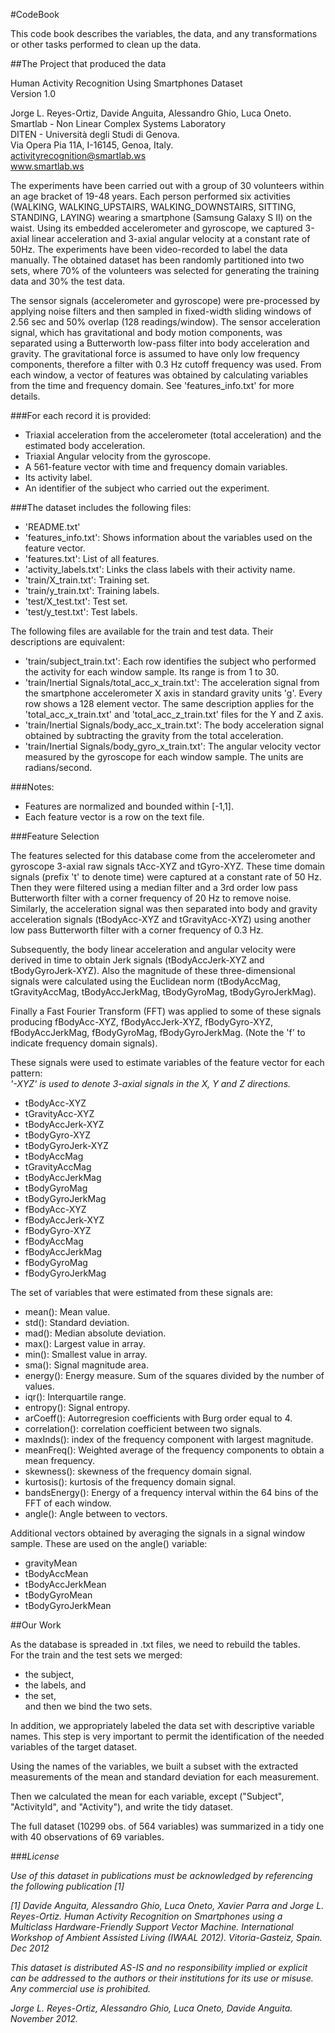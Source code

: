#CodeBook

This code book describes the variables, the data, and any transformations or other tasks performed to clean up the data.


##The Project that produced the data

Human Activity Recognition Using Smartphones Dataset  
Version 1.0  

Jorge L. Reyes-Ortiz, Davide Anguita, Alessandro Ghio, Luca Oneto.  
Smartlab - Non Linear Complex Systems Laboratory  
DITEN - Università degli Studi di Genova.  
Via Opera Pia 11A, I-16145, Genoa, Italy.  
activityrecognition@smartlab.ws  
www.smartlab.ws  


The experiments have been carried out with a group of 30 volunteers within an age bracket of 19-48 years. Each person performed six activities (WALKING, WALKING_UPSTAIRS, WALKING_DOWNSTAIRS, SITTING, STANDING, LAYING) wearing a smartphone (Samsung Galaxy S II) on the waist. Using its embedded accelerometer and gyroscope, we captured 3-axial linear acceleration and 3-axial angular velocity at a constant rate of 50Hz. The experiments have been video-recorded to label the data manually. The obtained dataset has been randomly partitioned into two sets, where 70% of the volunteers was selected for generating the training data and 30% the test data.  

The sensor signals (accelerometer and gyroscope) were pre-processed by applying noise filters and then sampled in fixed-width sliding windows of 2.56 sec and 50% overlap (128 readings/window). The sensor acceleration signal, which has gravitational and body motion components, was separated using a Butterworth low-pass filter into body acceleration and gravity. The gravitational force is assumed to have only low frequency components, therefore a filter with 0.3 Hz cutoff frequency was used. From each window, a vector of features was obtained by calculating variables from the time and frequency domain. See 'features_info.txt' for more details.  

###For each record it is provided:

- Triaxial acceleration from the accelerometer (total acceleration) and the estimated body acceleration.  
- Triaxial Angular velocity from the gyroscope.  
- A 561-feature vector with time and frequency domain variables.  
- Its activity label.  
- An identifier of the subject who carried out the experiment.  

###The dataset includes the following files:

- 'README.txt'  
- 'features_info.txt': Shows information about the variables used on the feature vector.  
- 'features.txt': List of all features.  
- 'activity_labels.txt': Links the class labels with their activity name.  
- 'train/X_train.txt': Training set.  
- 'train/y_train.txt': Training labels.  
- 'test/X_test.txt': Test set.  
- 'test/y_test.txt': Test labels.  

The following files are available for the train and test data. Their descriptions are equivalent:  

- 'train/subject_train.txt': Each row identifies the subject who performed the activity for each window sample. Its range is from 1 to 30.  
- 'train/Inertial Signals/total_acc_x_train.txt': The acceleration signal from the smartphone accelerometer X axis in standard gravity units 'g'. Every row shows a 128 element vector. The same description applies for the 'total_acc_x_train.txt' and 'total_acc_z_train.txt' files for the Y and Z axis.  
- 'train/Inertial Signals/body_acc_x_train.txt': The body acceleration signal obtained by subtracting the gravity from the total acceleration.  
- 'train/Inertial Signals/body_gyro_x_train.txt': The angular velocity vector measured by the gyroscope for each window sample. The units are radians/second.   

###Notes: 

- Features are normalized and bounded within [-1,1].  
- Each feature vector is a row on the text file.  

###Feature Selection 

The features selected for this database come from the accelerometer and gyroscope 3-axial raw signals tAcc-XYZ and tGyro-XYZ. These time domain signals (prefix 't' to denote time) were captured at a constant rate of 50 Hz. Then they were filtered using a median filter and a 3rd order low pass Butterworth filter with a corner frequency of 20 Hz to remove noise. Similarly, the acceleration signal was then separated into body and gravity acceleration signals (tBodyAcc-XYZ and tGravityAcc-XYZ) using another low pass Butterworth filter with a corner frequency of 0.3 Hz.  

Subsequently, the body linear acceleration and angular velocity were derived in time to obtain Jerk signals (tBodyAccJerk-XYZ and tBodyGyroJerk-XYZ). Also the magnitude of these three-dimensional signals were calculated using the Euclidean norm (tBodyAccMag, tGravityAccMag, tBodyAccJerkMag, tBodyGyroMag, tBodyGyroJerkMag).  

Finally a Fast Fourier Transform (FFT) was applied to some of these signals producing fBodyAcc-XYZ, fBodyAccJerk-XYZ, fBodyGyro-XYZ, fBodyAccJerkMag, fBodyGyroMag, fBodyGyroJerkMag. (Note the 'f' to indicate frequency domain signals).  

These signals were used to estimate variables of the feature vector for each pattern:   
*'-XYZ' is used to denote 3-axial signals in the X, Y and Z directions.*

- tBodyAcc-XYZ  
- tGravityAcc-XYZ  
- tBodyAccJerk-XYZ  
- tBodyGyro-XYZ  
- tBodyGyroJerk-XYZ  
- tBodyAccMag  
- tGravityAccMag  
- tBodyAccJerkMag  
- tBodyGyroMag  
- tBodyGyroJerkMag  
- fBodyAcc-XYZ  
- fBodyAccJerk-XYZ  
- fBodyGyro-XYZ  
- fBodyAccMag  
- fBodyAccJerkMag  
- fBodyGyroMag  
- fBodyGyroJerkMag  

The set of variables that were estimated from these signals are:  

- mean(): Mean value.  
- std(): Standard deviation.  
- mad(): Median absolute deviation.  
- max(): Largest value in array.  
- min(): Smallest value in array.  
- sma(): Signal magnitude area.  
- energy(): Energy measure. Sum of the squares divided by the number of values.   
- iqr(): Interquartile range.  
- entropy(): Signal entropy.  
- arCoeff(): Autorregresion coefficients with Burg order equal to 4.  
- correlation(): correlation coefficient between two signals.  
- maxInds(): index of the frequency component with largest magnitude.  
- meanFreq(): Weighted average of the frequency components to obtain a mean frequency.  
- skewness(): skewness of the frequency domain signal.  
- kurtosis(): kurtosis of the frequency domain signal.  
- bandsEnergy(): Energy of a frequency interval within the 64 bins of the FFT of each window.  
- angle(): Angle between to vectors.  

Additional vectors obtained by averaging the signals in a signal window sample. These are used on the angle() variable:  

- gravityMean  
- tBodyAccMean  
- tBodyAccJerkMean  
- tBodyGyroMean  
- tBodyGyroJerkMean  

##Our Work  

As the database is spreaded in .txt files, we need to rebuild the tables.  
For the train and the test sets we merged:  
- the subject,    
- the labels, and  
- the set,  
and then we bind the two sets.  

In addition, we appropriately labeled the data set with descriptive variable names. This step is very important to permit the identification of the needed variables of the target dataset.  

Using the names of the variables, we built a subset with the extracted measurements of the mean and standard deviation for each measurement.  

Then we calculated the mean for each variable, except ("Subject", "ActivityId", and "Activity"), and write the tidy dataset.   

The full dataset (10299 obs. of 564 variables) was summarized in a tidy one with 40 observations of 69 variables.

###*License*

*Use of this dataset in publications must be acknowledged by referencing the following publication [1]*  

*[1] Davide Anguita, Alessandro Ghio, Luca Oneto, Xavier Parra and Jorge L. Reyes-Ortiz. Human Activity Recognition on Smartphones using a Multiclass Hardware-Friendly Support Vector Machine. International Workshop of Ambient Assisted Living (IWAAL 2012). Vitoria-Gasteiz, Spain. Dec 2012*  

*This dataset is distributed AS-IS and no responsibility implied or explicit can be addressed to the authors or their institutions for its use or misuse. Any commercial use is prohibited.*  

*Jorge L. Reyes-Ortiz, Alessandro Ghio, Luca Oneto, Davide Anguita. November 2012.*  
